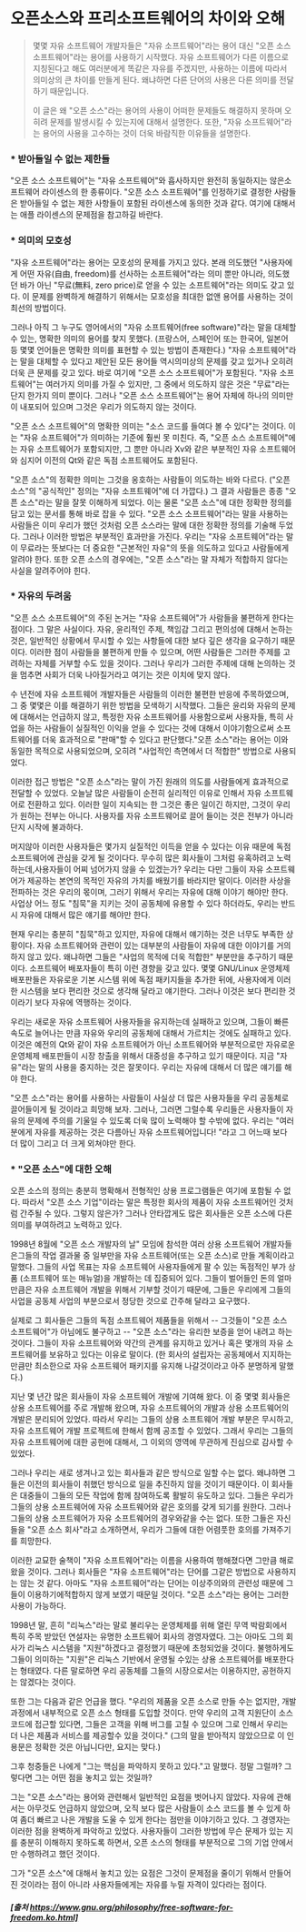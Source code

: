 오픈소스와 프리소프트웨어의 차이와 오해
==============================
> 몇몇 자유 소프트웨어 개발자들은 "자유 소프트웨어"라는 용어 대신 "오픈 소스 소프트웨어"라는 용어를 사용하기 시작했다.  자유 소프트웨어가 다른 이름으로 지칭된다고 해도 여러분에게 똑같은 자유를 주겠지만, 사용하는 이름에 따라서 의미상의 큰 차이를 만들게 된다. 왜냐하면 다른 단어의 사용은 다른 의미를 전달하기 때문입니다.
>
> 이 글은 왜 "오픈 소스"라는 용어의 사용이 어떠한 문제들도 해결하지 못하며 오히려 문제를 발생시킬 수 있는지에 대해서 설명한다. 또한, "자유 소프트웨어"라는 용어의 사용을 고수하는 것이 더욱 바람직한 이유들을 설명한다.

###  * 받아들일 수 없는 제한들

"오픈 소스 소프트웨어"는 "자유 소프트웨어"와 흡사하지만 완전히 동일하지는 않은소프트웨어 라이센스의 한 종류이다. "오픈 소스 소프트웨어"를 인정하기로 결정한 사람들은 받아들일 수 없는 제한 사항들이 포함된 라이센스에 동의한 것과 같다. 여기에 대해서는 애플 라이센스의 문제점을 참고하길 바란다.

###  * 의미의 모호성

"자유 소프트웨어"라는 용어는 모호성의 문제를 가지고 있다.  본래 의도했던 "사용자에게 어떤 자유(自由, freedom)를 선사하는 소프트웨어"라는 의미 뿐만 아니라, 의도했던 바가 아닌 "무료(無料, zero price)로 얻을 수 있는 소프트웨어"라는 의미도 갖고 있다. 이 문제를 완벽하게 해결하기 위해서는 모호성을 최대한 없앤 용어를 사용하는 것이 최선의 방법이다.

그러나 아직 그 누구도 영어에서의 "자유 소프트웨어(free software)"라는 말을 대체할 수 있는, 명확한 의미의 용어를 찾지 못했다. (프랑스어, 스페인어 또는 한국어, 일본어 등 몇몇 언어들은 명확한 의미를 표현할 수 있는 방법이 존재한다.) "자유 소프트웨어"라는 말을 대체할 수 있다고 제안된 모든 용어들 역시의미상의 문제를 갖고 있거나 오히려 더욱 큰 문제를 갖고 있다. 바로 여기에 "오픈 소스 소프트웨어"가 포함된다. "자유 소프트웨어"는 여러가지 의미를 가질 수 있지만, 그 중에서 의도하지 않은 것은 "무료"라는 단지 한가지 의미 뿐이다. 그러나 "오픈 소스 소프트웨어"는 용어 자체에 하나의 의미만이 내포되어 있으며 그것은 우리가 의도하지 않는 것이다.

"오픈 소스 소프트웨어"의 명확한 의미는 "소스 코드를 들여다 볼 수 있다"는 것이다. 이는 "자유 소프트웨어"가 의미하는 기준에 훨씬 못 미친다. 즉, "오픈 소스 소프트웨어"에는 자유 소프트웨어가 포함되지만, 그 뿐만 아니라 Xv와 같은 부분적인 자유 소프트웨어와 심지어 이전의 Qt와 같은 독점 소프트웨어도 포함된다.

"오픈 소스"의 정확한 의미는 그것을 옹호하는 사람들이 의도하는 바와 다르다. ("오픈소스"의 "공식적인" 정의는 "자유 소프트웨어"에 더 가깝다.) 그 결과 사람들은 종종 "오픈 소스"라는 말을 잘못 이해하게 되었다. 이는 물론 "오픈 소스"에 대한 정확한 정의를 담고 있는 문서를 통해 바로 잡을 수 있다. "오픈 소스 소프트웨어"라는 말을 사용하는 사람들은 이미 우리가 했던 것처럼 오픈 소스라는 말에 대한 정확한 정의를 기술해 두었다. 그러나 이러한 방법은 부분적인 효과만을 가진다. 우리는 "자유 소프트웨어"라는 말이 무료라는 뜻보다는 더 중요한 "근본적인 자유"의 뜻을 의도하고 있다고 사람들에게 알려야 한다. 또한 오픈 소스의 경우에는, "오픈 소스"라는 말 자체가 적합하지 않다는 사실을 알려주어야 힌다.

###  * 자유의 두려움

"오픈 소스 소프트웨어"의 주된 논거는 "자유 소프트웨어"가 사람들을 불편하게 한다는 점이다. 그 말은 사실이다. 자유, 윤리적인 주제, 책임감 그리고 편의성에 대해서 논하는 것은, 일반적인 상황에서 무시할 수 있는 사항들에 대한 보다 깊은 생각을 요구하기 때문이다. 이러한 점이 사람들을 불편하게 만들 수 있으며, 어떤 사람들은 그러한 주제를 고려하는 자체를 거부할 수도 있을 것이다. 그러나 우리가 그러한 주제에 대해 논의하는 것을 멈추면 사회가 더욱 나아질거라고 여기는 것은 이치에 맞지 않다.

수 년전에 자유 소프트웨어 개발자들은 사람들의 이러한 불편한 반응에 주목하였으며, 그 중 몇몇은 이를 해결하기 위한 방법을 모색하기 시작했다. 그들은 윤리와 자유의 문제에 대해서는 언급하지 않고, 특정한 자유 소프트웨어를 사용함으로써 사용자들, 특히 사업을 하는 사람들이 실질적인 이익을 얻을 수 있다는 것에 대해서 이야기함으로써 소프트웨어를 더욱 효과적으로 "판매"할 수 있다고 판단했다."오픈 소스"라는 용어는 이와 동일한 목적으로 사용되었으며, 오히려 "사업적인 측면에서 더 적합한" 방법으로 사용되었다.

이러한 접근 방법은 "오픈 소스"라는 말이 가진 원래의 의도를 사람들에게 효과적으로 전달할 수 있었다. 오늘날 많은 사람들이 순전히 실리적인 이유로 인해서 자유 소프트웨어로 전환하고 있다. 이러한 일이 지속되는 한 그것은 좋은 일이긴 하지만, 그것이 우리가 원하는 전부는 아니다. 사용자를 자유 소프트웨어로 끌어 들이는 것은 전부가 아니라 단지 시작에 불과하다.

머지않아 이러한 사용자들은 몇가지 실질적인 이득을 얻을 수 있다는 이유 때문에 독점 소프트웨어에 관심을 갖게 될 것이다다. 무수히 많은 회사들이 그처럼 유혹하려고 노력하는데,사용자들이 어찌 넘어가지 않을 수 있겠는가? 우리는 다만 그들이 자유 소프트웨어가 제공하는 본연의 목적인 자유의 가치를 배웠기를 바라지만 말이다. 이러한 사상을 전파하는 것은 우리의 몫이며, 그러기 위해서 우리는 자유에 대해 이야기 해야만 한다. 사업상 어느 정도 "침묵"을 지키는 것이 공동체에 유용할 수 있다 하더라도, 우리는 반드시 자유에 대해서 많은 얘기를 해야만 한다.

현재 우리는 충분히 "침묵"하고 있지만, 자유에 대해서 얘기하는 것은 너무도 부족한 상황이다. 자유 소프트웨어와 관련이 있는 대부분의 사람들이 자유에 대한 이야기를 거의 하지 않고 있다. 왜냐하면 그들은 "사업의 목적에 더욱 적합한" 부분만을 추구하기 때문이다. 소프트웨어 배포자들이 특히 이런 경향을 갖고 있다. 몇몇 GNU/Linux 운영체제 배포판들은 자유로운 기본 시스템 위에 독점 패키지들을 추가한 뒤에, 사용자에게 이러한 시스템을 보다 편리한 것으로 생각해 달라고 얘기한다. 그러나 이것은 보다 편리한 것이라기 보다 자유에 역행하는 것이다.

우리는 새로운 자유 소프트웨어 사용자들을 유지하는데 실패하고 있으며, 그들이 빠른 속도로 늘어나는 만큼 자유와 우리의 공동체에 대해서 가르치는 것에도 실패하고 있다. 이것은 예전의 Qt와 같이 자유 소프트웨어가 아닌 소프트웨어와 부분적으로만 자유로운 운영체제 배포판들이 시장 창출을 위해서 대중성을 추구하고 있기 때문이다. 지금 "자유"라는 말의 사용을 중지하는 것은 잘못이다. 우리는 자유에 대해서 더 많은 얘기를 해야 한다.

"오픈 소스"라는 용어를 사용하는 사람들이 사실상 더 많은 사용자들을 우리 공동체로 끌어들이게 될 것이라고 희망해 보자. 그러나, 그러면 그럴수록 우리들은 사용자들이 자유의 문제에 주의를 기울일 수 있도록 더욱 많이 노력해야 할 수밖에 없다. 우리는 "여러분에게 자유를 제공하는 것은 다름아닌 자유 소프트웨어입니다! "라고 그 어느때 보다 더 많이 그리고 더 크게 외쳐야만 한다.

###  * "오픈 소스"에 대한 오해

오픈 소스의 정의는 충분히 명확해서 전형적인 상용 프로그램들은 여기에 포함될 수 없다. 따라서 "오픈 소스 기업"이라는 말은 특정한 회사의 제품이 자유 소프트웨어인 것처럼 간주될 수 있다. 그렇지 않은가? 그러나 안타깝게도 많은 회사들은 오픈 소스에 다른 의미를 부여하려고 노력하고 있다.

1998년 8월에 "오픈 소스 개발자의 날" 모임에 참석한 여러 상용 소프트웨어 개발자들은그들의 작업 결과물 중 일부만을 자유 소프트웨어(또는 오픈 소스)로 만들 계획이라고 말했다. 그들의 사업 목표는 자유 소프트웨어 사용자들에게 팔 수 있는 독점적인 부가 상품 (소프트웨어 또는 매뉴얼)을 개발하는 데 집중되어 있다. 그들이 벌어들인 돈의 얼마만큼은 자유 소프트웨어 개발을 위해서 기부할 것이기 때문에, 그들은 우리에게 그들의 사업을 공동체 사업의 부분으로서 정당한 것으로 간주해 달라고 요구했다.

실제로 그 회사들은 그들의 독점 소프트웨어 제품들을 위해서 -- 그것들이 "오픈 소스 소프트웨어"가 아님에도 불구하고 -- "오픈 소스"라는 유리한 보증을 얻어 내려고 하는 것이다. 그들이 자유 소프트웨어와 약간의 관계를 유지하고 있거나 혹은 몇개의 자유 소프트웨어를 보유하고 있다는 이유로 말이다. (한 회사의 설립자는 공동체에서 지지하는 만큼만 최소한으로 자유 소프트웨어 패키지를 유지해 나갈것이라고 아주 분명하게 말했다.)

지난 몇 년간 많은 회사들이 자유 소프트웨어 개발에 기여해 왔다. 이 중 몇몇 회사들은 상용 소프트웨어를 주로 개발해 왔으며, 자유 소프트웨어의 개발과 상용 소프트웨어의 개발은 분리되어 있었다. 따라서 우리는 그들의 상용 소프트웨어 개발 부분은 무시하고, 자유 소프트웨어 개발 프로젝트에 한해서 함께 공조할 수 있었다. 그래서 우리는 그들의 자유 소프트웨어에 대한 공헌에 대해서, 그 이외의 영역에 무관하게 진심으로 감사할 수 있었다.

그러나 우리는 새로 생겨나고 있는 회사들과 같은 방식으로 일할 수는 없다. 왜냐하면 그들은 이전의 회사들이 취했던 방식으로 일을 추진하지 않을 것이기 때문이다. 이 회사들은 대중들이 그들의 모든 작업에 함께 참여하도록 활발히 유도하고 있다. 그들은 우리가 그들의 상용 소프트웨어에 자유 소프트웨어와 같은 호의를 갖게 되기를 원한다. 그러나 그들의 상용 소프트웨어가 자유 소프트웨어의 경우와같을 수는 없다. 또한 그들은 자신들을 "오픈 소스 회사"라고 소개하면서, 우리가 그들에 대한 어렴풋한 호의를 가져주기를 희망한다.

이러한 교묘한 술책이 "자유 소프트웨어"라는 이름을 사용하여 행해졌다면 그만큼 해로왔을 것이다. 그러나 회사들은 "자유 소프트웨어"라는 단어를 그같은 방법으로 사용하지는 않는 것 같다. 아마도 "자유 소프트웨어"라는 단어는 이상주의와의 관련성 때문에 그들이 이용하기에적합하지 않게 보였기 때문일 것이다. "오픈 소스"라는 용어는 그러한 사용이 가능하다.

1998년 말, 흔히 "리눅스"라는 말로 불리우는 운영체제를 위해 열린 무역 박람회에서 특히 주목 받았던 연설자는 유명한 소프트웨어 회사의 경영자였다. 그는 아마도 그의 회사가 리눅스 시스템을 "지원"하겠다고 결정했기 때문에 초청되었을 것이다. 불행하게도 그들이 의미하는 "지원"은 리눅스 기반에서 운영될 수있는 상용 소프트웨어를 배포한다는 형태였다. 다른 말로하면 우리 공동체를 그들의 시장으로서는 이용하지만, 공헌하지는 않겠다는 것이다.

또한 그는 다음과 같은 언급을 했다. "우리의 제품을 오픈 소스로 만들 수는 없지만, 개발 과정에서 내부적으로 오픈 소스 형태를 도입할 것이다. 만약 우리의 고객 지원단이 소스 코드에 접근할 있다면, 그들은 고객을 위해 버그를 고칠 수 있으며 그로 인해서 우리는 더 나은 제품과 서비스를 제공할수 있을 것이다." (그의 말을 받아적지 않았으므로 이 인용문은 정확한 것은 아닙니다만, 요지는 맞다.)

그후 청중들은 나에게 "그는 핵심을 파악하지 못하고 있다."고 말했다. 정말 그럴까? 그렇다면 그는 어떤 점을 놓치고 있는 것일까?

그는 "오픈 소스"라는 용어와 관련해서 일반적인 요점을 벗어나지 않았다. 자유에 관해서는 아무것도 언급하지 않았으며, 오직 보다 많은 사람들이 소스 코드를 볼 수 있게 하여 좀더 빠르고 나은 개발을 도울 수 있게 한다는 점만을 이야기하고 있다. 그 경영자는 이러한 점을 완벽하게 파악하고 있었다. 사용자들이 그러한 방법에 무슨 문제가 있는 지를 충분히 이해하지 못하도록 하면서, 오픈 소스의 형태를 부분적으로 그의 기업 안에서만 수행하려고 했던 것이다.

그가 "오픈 소스"에 대해서 놓치고 있는 요점은 그것이 문제점을 줄이기 위해서 만들어 진 것이라는 점이 아니라 사용자들에게는 자유를 누릴 자격이 있다라는 점이다.

##### [출처 https://www.gnu.org/philosophy/free-software-for-freedom.ko.html]
